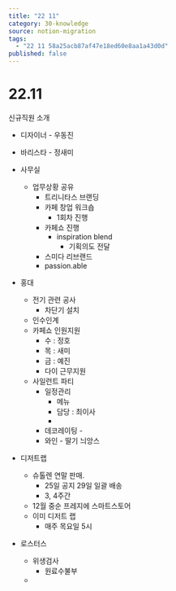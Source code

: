 ```yaml
---
title: "22 11"
category: 30-knowledge
source: notion-migration
tags:
  - "22 11 58a25acb87af47e18ed60e8aa1a43d0d"
published: false
---
```


# 22.11

신규직원 소개

* 디자이너 - 우동진

* 바리스타 - 정새미

* 사무실
  * 업무상황 공유
    * 트리니타스 브랜딩
    * 카페 창업 워크숍
      * 1회차 진행
    * 카페쇼 진행
      * inspiration blend
        * 기획의도 전달
    * 스미다 리브랜드
    * passion.able

* 홍대
  * 전기 관련 공사
    * 차단기 설치
  * 인수인계
  * 카페쇼 인원지원
    * 수 : 정호
    * 목 : 새미
    * 금 : 예진
    * 다이 근무지원
  * 사일런트 파티
    * 일정관리
      * 메뉴
      * 담당 : 최이사
      *
    * 데코레이팅 -
    * 와인 - 딸기 늬앙스

* 디저트랩
  * 슈톨렌 연말 판매.
    * 25일 공지 29일 일괄 배송
    * 3, 4주간
  * 12월 중순 프레지에 스마트스토어
  * 이미 디저트 랩
    * 매주 목요일 5시

* 로스터스
  * 위생검사
    * 원료수불부
  *
